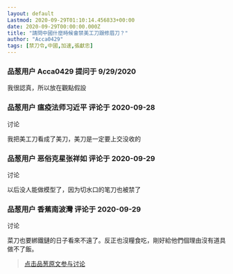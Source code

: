 ```yaml
---
layout: default
Lastmod: 2020-09-29T01:10:14.456833+00:00
date: 2020-09-29T00:00:00.000Z
title: "請問中國什麼時候會禁美工刀跟修眉刀？"
author: "Acca0429"
tags: [禁刀令,中國,加速,張獻忠]
---
```



### 品葱用户 **Acca0429** 提问于 9/29/2020
    
我很認真，所以放在觀點假設
    
                

### 品葱用户 **瘟疫法师习近平** 评论于 2020-09-28
讨论

        
我把美工刀看成了美刀，美刀是一定要上交没收的
        
                

### 品葱用户 **恶俗克星张祥如** 评论于 2020-09-29
讨论

        
以后没人能做模型了，因为切水口的笔刀也被禁了
        
                

### 品葱用户 **香蕉南波灣** 评论于 2020-09-29
讨论

        
菜刀也要綁鐵鏈的日子看來不遠了。反正也沒糧食吃，剛好給他們個理由沒有道具做不了飯。
        
                





> [点击品葱原文参与讨论](https://pincong.rocks/question/31561)


